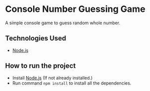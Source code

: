 # Console Number Guessing Game
A simple console game to guess random whole number.

## Technologies Used
- [Node.js](https://nodejs.org/)

## How to run the project
- Install [Node.js](https://nodejs.org/) (If not already installed.)
- Run command `npm install` to install all the dependencies.
